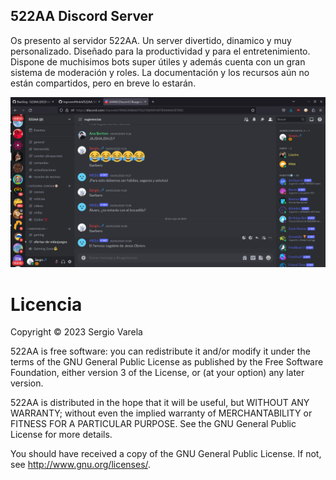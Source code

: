 ## 522AA Discord Server
Os presento al servidor 522AA. Un server divertido, dinamico y muy personalizado. 
Diseñado para la productividad y para el entretenimiento. 
Dispone de muchisimos bots super útiles y además cuenta con un gran sistema de moderación y roles.
La documentación y los recursos aún no están compartidos, pero en breve lo estarán.

![522AA](discord522aa2023.png)


# Licencia
Copyright © 2023 Sergio Varela

522AA is free software: you can redistribute it and/or modify it under the terms of the GNU General Public License as published by the Free Software Foundation, either version 3 of the License, or (at your option) any later version.

522AA is distributed in the hope that it will be useful, but WITHOUT ANY WARRANTY; without even the implied warranty of MERCHANTABILITY or FITNESS FOR A PARTICULAR PURPOSE. See the GNU General Public License for more details.

You should have received a copy of the GNU General Public License. If not, see http://www.gnu.org/licenses/.

